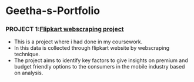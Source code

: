 # Geetha-s-Portfolio
### PROJECT 1:[Flipkart webscraping project](https://github.com/Geethamattaparthi/flipkart-Webscraping-project)
* This is a project where i had done in my coursework.
* In this data is collected through flipkart website by webscraping technique.
* The project aims to identify key factors to give insights on premium and budget friendly options to the consumers in the mobile industry based on analysis.
